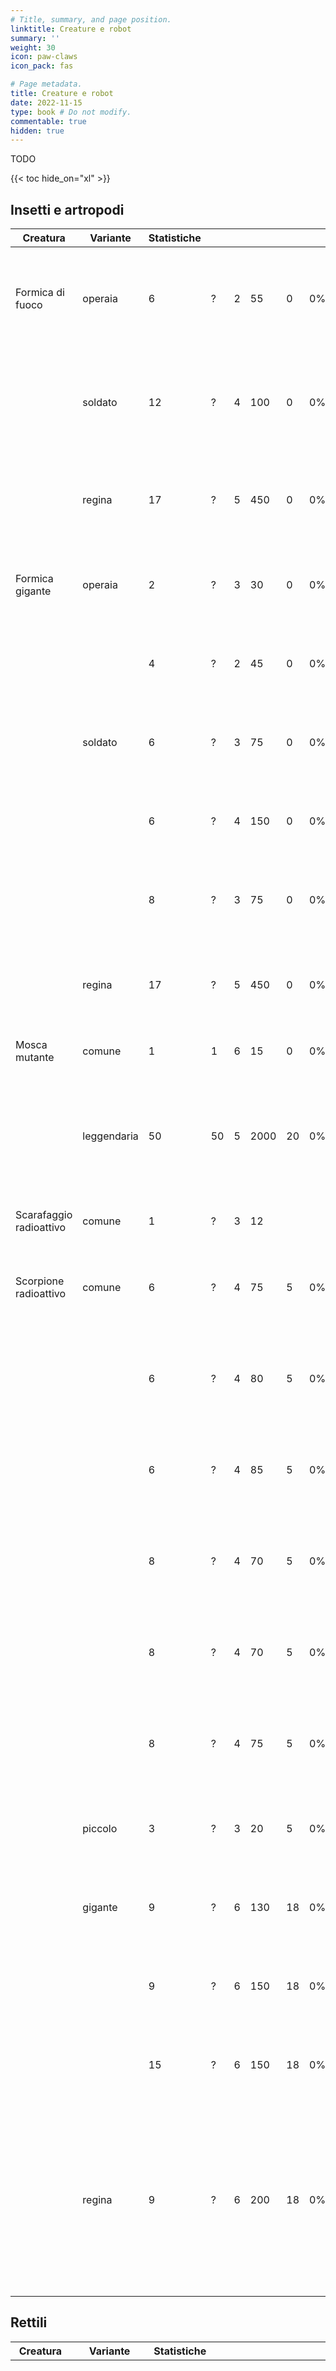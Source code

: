 ```yaml
---
# Title, summary, and page position.
linktitle: Creature e robot
summary: ''
weight: 30
icon: paw-claws
icon_pack: fas

# Page metadata.
title: Creature e robot
date: 2022-11-15
type: book # Do not modify.
commentable: true
hidden: true
---
```


TODO

{{< toc hide_on="xl" >}}

## Insetti e artropodi

| Creatura                | Variante         | Statistiche |     |     |      |     |     | Comportamento    |            |                 | Attacco/abilità                                                                     | Inventario                                                                                      | Luoghi                                                                                                                                                       |
| ----------------------- | ---------------- | ----------- | --- | --- | ---- | --- | --- | ---------------- | ---------- | --------------- | ----------------------------------------------------------------------------------- | ----------------------------------------------------------------------------------------------- | ------------------------------------------------------------------------------------------------------------------------------------------------------------ |
| Formica di fuoco        | operaia          | 6           | ?   | 2   | 55   | 0   | 0%  | Aggressivo       | Avventato  | Alleati         | D. mischia (20)<br>Soffio infuocato (2+2 D. fuoco per 5s)<br>Res. fuoco 85%         | 75% Carne di formica del fuoco<br>20% Nettare form. Fuoco<br>20% Uovo di formica del fuoco      |                                                                                                                                                              |
|                         | soldato          | 12          | ?   | 4   | 100  | 0   | 0%  | Molto aggressivo | Avventato  | Alleati e amici | D. mischia (40)<br>Soffio infuocato (4+2 D. fuoco per 5s)<br>Res. fuoco 85%         | 75% Carne di formica del fuoco<br>70% Nettare form. Fuoco<br>20% Uovo di formica del fuoco      |                                                                                                                                                              |
|                         | regina           | 17          | ?   | 5   | 450  | 0   | 0%  | Molto aggressivo | Avventato  | Alleati e amici | D. mischia (55)<br>Soffio infuocato (8+2 D. fuoco per 5s)                           | 20% Uovo di formica<br>8% Feromoni di formica                                                   | Cumulo di formiche a South Vegas (è anche la Regina delle formiche giganti)                                                                                  |
| Formica gigante         | operaia          | 2           | ?   | 3   | 30   | 0   | 0%  | Molto aggressivo | Avventato  | Alleati e amici | D. mischia (7)                                                                      | 75% Carne di formica<br>25% Nettare di formica<br>20% Uovo di formica                           | Lago prosciugato di Ivanpah o al Pista da corsa di Ivanpah                                                                                                   |
|                         |                  | 4           | ?   | 2   | 45   | 0   | 0%  | Aggressivo       | Avventato  | Alleati         | D. mischia (15)                                                                     | 75% Carne di formica<br>25% Nettare di formica<br>20% Uovo di formica                           |                                                                                                                                                              |
|                         | soldato          | 6           | ?   | 3   | 75   | 0   | 0%  | Molto aggressivo | Avventato  | Alleati e amici | D. mischia (30)                                                                     | 75% Carne di formica<br>25% Nettare di formica<br>20% Uovo di formica                           | Uffici Tecnologie Alleate                                                                                                                                    |
|                         |                  | 6           | ?   | 4   | 150  | 0   | 0%  | Molto aggressivo | Avventato  | Alleati e amici | D. mischia (24)<br>Esplosione (150)                                                 | 75% Carne di formica<br>25% Nettare di formica<br>20% Uovo di formica                           |                                                                                                                                                              |
|                         |                  | 8           | ?   | 3   | 75   | 0   | 0%  | Molto aggressivo | Avventato  | Alleati e amici | D. mischia (30)                                                                     | 75% Carne di formica<br>25% Nettare di formica<br>20% Uovo di formica                           |                                                                                                                                                              |
|                         | regina           | 17          | ?   | 5   | 450  | 0   | 0%  | Molto aggressivo | Avventato  | Alleati e amici | D. mischia (55)<br>Soffio infuocato (8+2 D. fuoco per 5s)                           | 20% Uovo di formica<br>8% Feromoni di formica                                                   | Cumulo di formiche a South Vegas (è anche la Regina delle formiche di fuoco)                                                                                 |
| Mosca mutante           | comune           | 1           | 1   | 6   | 15   | 0   | 0%  | Aggressivo       | Normale    | Nessuno         | D. mischia (7)                                                                      | Carne di mosca mutante                                                                          |                                                                                                                                                              |
|                         | leggendaria      | 50          | 50  | 5   | 2000 | 20  | 0%  | Molto aggressivo | Avventato  | Nessuno         | D. mischia (450)<br>Plasma (300)<br>Esplosione (225)                                | Carne di mosca mutante<br>Psycho<br>Buffout<br>Siringhe vuote<br>Celle di microfusione esaurite |                                                                                                                                                              |
| Scarafaggio radioattivo | comune           | 1           | ?   | 3   | 12   |     |     | Aggressivo       | Cauto      | Nessuno         | D. mischia (5)                                                                      | Carne di scarafaggio radioattivo                                                                |                                                                                                                                                              |
| Scorpione radioattivo   | comune           | 6           | ?   | 4   | 75   | 5   | 0%  | Molto aggressivo | Avventato  | Alleati e amici | D. mischia (20+3 per 5s)<br>Veleno dello scorpione radioattivo (3 D. veleno per 5s) | 75% Ghiandola velenifera dello scorpione radioattivo                                            |                                                                                                                                                              |
|                         |                  | 6           | ?   | 4   | 80   | 5   | 0%  | Molto aggressivo | Avventato  | Nessuno         | D. mischia (20+3 per 5s)<br>Veleno dello scorpione radioattivo (3 D. veleno per 5s) | 75% Ghiandola velenifera dello scorpione radioattivo                                            |                                                                                                                                                              |
|                         |                  | 6           | ?   | 4   | 85   | 5   | 0%  | Molto aggressivo | Avventato  | Alleati e amici | D. mischia (20+3 per 5s)<br>Veleno dello scorpione radioattivo (3 D. veleno per 5s) | 75% Ghiandola velenifera dello scorpione radioattivo                                            |                                                                                                                                                              |
|                         |                  | 8           | ?   | 4   | 70   | 5   | 0%  | Aggressivo       | Avventato  | Alleati e amici | D. mischia (20+3 per 5s)<br>Veleno dello scorpione radioattivo (3 D. veleno per 5s) | 75% Ghiandola velenifera dello scorpione radioattivo                                            |                                                                                                                                                              |
|                         |                  | 8           | ?   | 4   | 70   | 5   | 0%  | Molto aggressivo | Coraggioso | Alleati e amici | D. mischia (20+3 per 5s)<br>Veleno dello scorpione radioattivo (3 D. veleno per 5s) | 75% Ghiandola velenifera dello scorpione radioattivo                                            |                                                                                                                                                              |
|                         |                  | 8           | ?   | 4   | 75   | 5   | 0%  | Molto aggressivo | Coraggioso | Alleati e amici | D. mischia (20+3 per 5s)<br>Veleno dello scorpione radioattivo (3 D. veleno per 5s) | 75% Ghiandola velenifera dello scorpione radioattivo                                            |                                                                                                                                                              |
|                         | piccolo          | 3           | ?   | 3   | 20   | 5   | 0%  | Molto aggressivo | Coraggioso | Alleati e amici | D. mischia (20+3 per 5s)                                                            | 75% Ghiandola velenifera dello scorpione radioattivo                                            |                                                                                                                                                              |
|                         | gigante          | 9           | ?   | 6   | 130  | 18  | 0%  | Molto aggressivo | Avventato  | Alleati         | D. mischia (60+8 per 10s)<br>Res. veleno 100%                                       | 100% Ghiandola velenifera dello scorpione radioattivo                                           | A nord est del Cimitero di Goodsprings                                                                                                                       |
|                         |                  | 9           | ?   | 6   | 150  | 18  | 0%  | Molto aggressivo | Avventato  | Alleati         | D. mischia (60+8 per 10s)                                                           | 100% Ghiandola velenifera dello scorpione radioattivo                                           | A nord est del Cimitero di Goodsprings                                                                                                                       |
|                         |                  | 15          | ?   | 6   | 150  | 18  | 0%  | Molto aggressivo | Avventato  | Alleati         | D. mischia (60+8 per 10s)                                                           | 100% Ghiandola velenifera dello scorpione radioattivo                                           | A nord est del Cimitero di Goodsprings                                                                                                                       |
|                         | regina           | 9           | ?   | 6   | 200  | 18  | 0%  | Molto aggressivo | Avventato  | Alleati e amici | D. mischia (60+8 per 10s)                                                           | 100% Ghiandola velenifera dello scorpione radioattivo                                           | Nel Burrone con scorpioni a sud della Area di sosta Nipton Road e alla Stazione pompieri di Searchlight, accessibile durante la missione Ruota della fortuna |


## Rettili


| Creatura           | Variante                                  | Statistiche |     |     |         |      |     | Comportamento    |            |                 | Attacco/abilità                                                                                                                                     | Inventario                                                                                                                                                                                                                                                                                                                                                                   | Luoghi                                                                                                                                                                                      |
| ------------------ | ----------------------------------------- | ----------- | --- | --- | ------- | ---- | --- | ---------------- | ---------- | --------------- | --------------------------------------------------------------------------------------------------------------------------------------------------- | ---------------------------------------------------------------------------------------------------------------------------------------------------------------------------------------------------------------------------------------------------------------------------------------------------------------------------------------------------------------------------- | ------------------------------------------------------------------------------------------------------------------------------------------------------------------------------------------- |
| Deathclaw          | comune                                    | 20          | 50  | 7   | 500     | 15   | 0%  | Molto aggressivo | Avventato  | Alleati e amici | D. mischia (125)                                                                                                                                    | Uovo di Deathclaw<br>Mano di Deathclaw                                                                                                                                                                                                                                                                                                                                       | Nella cava di Quarry Junction, al Promontorio dei Deathclaw oltre il fiume Colorado, nei pressi della Caverna di Broc Flower, nella Caverna del vento morto e allo Scalo ferroviario Gypsum |
|                    | comune<br>(Quarry Junction)               | 15          | 50  | 8   | 500     | 15   | 0%  | Molto aggressivo | Avventato  | Alleati e amici | D. mischia (125)                                                                                                                                    | Uovo di Deathclaw<br>Mano di Deathclaw                                                                                                                                                                                                                                                                                                                                       |                                                                                                                                                                                             |
|                    | piccolo (cucciolo)                        | 10          | 50  | 6   | 100     | 5    | 0%  | Molto aggressivo | Coraggioso | Nessuno         | D. mischia 40                                                                                                                                       | Mano di Deathclaw                                                                                                                                                                                                                                                                                                                                                            |                                                                                                                                                                                             |
|                    | piccolo (giovane)                         | 10          | 50  | 6   | 350     | 5    | 0%  | Molto aggressivo | Coraggioso | Alleati e amici | D. mischia 40                                                                                                                                       | Uovo di Deathclaw<br>Mano di Deathclaw                                                                                                                                                                                                                                                                                                                                       |                                                                                                                                                                                             |
|                    | cieco                                     | 20          | 50  | 8   | 500     | 15   | 0%  | Molto aggressivo | Avventato  | Nessuno         | D. mischia (125)                                                                                                                                    | Uovo di Deathclaw<br>Mano di Deathclaw                                                                                                                                                                                                                                                                                                                                       | Allo Scalo ferroviario Gypsum, al Passaggio di Primm e a Bonnie Springs                                                                                                                     |
|                    | mamma                                     | 30          | 50  | 8   | 700     | 15   | 0%  | Molto aggressivo | Avventato  | Alleati         | D. mischia (275)                                                                                                                                    | Uovo di Deathclaw<br>Mano di Deathclaw                                                                                                                                                                                                                                                                                                                                       |                                                                                                                                                                                             |
|                    | alpha                                     | 25          | 50  | 8   | 750     | 15   | 0%  | Molto aggressivo | Avventato  | Alleati e amici | D. mischia (300)                                                                                                                                    | 15% Uovo di Deathclaw<br>35% Mano di Deathclaw                                                                                                                                                                                                                                                                                                                               |                                                                                                                                                                                             |
|                    | alpha (Quarry Junction)                   | 25          | 50  | 9   | 750     | 15   | 0%  | Molto aggressivo | Avventato  | Alleati e amici | D. mischia (300)                                                                                                                                    | 15% Uovo di Deathclaw<br>35% Mano di Deathclaw                                                                                                                                                                                                                                                                                                                               | A Quarry Junction, vicino al nido                                                                                                                                                           |
|                    | leggendario                               | 30          | 50  | 10  | 1000    | 15   | 0%  | Molto aggressivo | Avventato  | Alleati e amici | D. mischia (250)                                                                                                                                    | 15% Uovo di Deathclaw<br>35% Mano di Deathclaw                                                                                                                                                                                                                                                                                                                               | Nella Caverna del vento morto                                                                                                                                                               |
|                    | Striscia                                  | 30          | 50  | 10  | 850     | 15   | 0%  | Molto aggressivo | Avventato  | Alleati e amici | D. mischia (250)                                                                                                                                    | 15% Uovo di Deathclaw<br>35% Mano di Deathclaw                                                                                                                                                                                                                                                                                                                               | Nel Higgs Village a Big MT                                                                                                                                                                  |
|                    | di Lonesome Road                          | 20          | 50  | 8   | 500     | 15   | 0%  | Molto aggressivo | Avventato  | Alleati e amici | D. mischia (125)                                                                                                                                    | Uovo di Deathclaw<br>Mano di Deathclaw                                                                                                                                                                                                                                                                                                                                       |                                                                                                                                                                                             |
|                    |                                           | 25          | 50  | 8   | 550     | 15   | 0%  | Molto aggressivo | Avventato  | Alleati e amici | D. mischia (187)                                                                                                                                    | Uovo di Deathclaw<br>Mano di Deathclaw                                                                                                                                                                                                                                                                                                                                       |                                                                                                                                                                                             |
|                    |                                           | 35          | 50  | 8   | 600     | 15   | 0%  | Molto aggressivo | Avventato  | Alleati e amici | D. mischia (280)                                                                                                                                    | Uovo di Deathclaw<br>Mano di Deathclaw                                                                                                                                                                                                                                                                                                                                       |                                                                                                                                                                                             |
|                    |                                           | 45          | 50  | 8   | 700     | 15   | 0%  | Molto aggressivo | Avventato  | Alleati e amici | D. mischia (350)                                                                                                                                    | Uovo di Deathclaw<br>Mano di Deathclaw                                                                                                                                                                                                                                                                                                                                       |                                                                                                                                                                                             |
|                    | radioattivo                               | 20          | 50  | 8   | 500     | 0    | 0%  | Molto aggressivo | Avventato  | Alleati e amici | D. mischia (125)<br>PER ridotta                                                                                                                     | Uovo di Deathclaw<br>Mano di Deathclaw                                                                                                                                                                                                                                                                                                                                       | [Lonesome Road] Nel Miglio del Corriere                                                                                                                                                     |
|                    |                                           | 25          | 50  | 8   | 550     | 0    | 0%  | Molto aggressivo | Avventato  | Alleati e amici | D. mischia (187)<br>PER ridotta                                                                                                                     | Uovo di Deathclaw<br>Mano di Deathclaw                                                                                                                                                                                                                                                                                                                                       |                                                                                                                                                                                             |
|                    |                                           | 35          | 50  | 8   | 600     | 0    | 0%  | Molto aggressivo | Avventato  | Alleati e amici | D. mischia (280)<br>PER ridotta                                                                                                                     | Uovo di Deathclaw<br>Mano di Deathclaw                                                                                                                                                                                                                                                                                                                                       |                                                                                                                                                                                             |
|                    |                                           | 45          | 50  | 8   | 700     | 0    | 0%  | Molto aggressivo | Avventato  | Alleati e amici | D. mischia (350)<br>PER ridotta                                                                                                                     | Uovo di Deathclaw<br>Mano di Deathclaw                                                                                                                                                                                                                                                                                                                                       |                                                                                                                                                                                             |
|                    | Rawr                                      | 45          | 50  | 8   | 900     | 15   | 0%  | Molto aggressivo | Avventato  | Alleati e amici | D. mischia (350)                                                                                                                                    | Artiglio di Rawr                                                                                                                                                                                                                                                                                                                                                             | [Lonesome Road] nei pressi del Tetto dell'Hotel Boxwood                                                                                                                                     |
| Geco               | comune                                    | 7           | ?   | 5   | 65      | 0    | 0%  | Molto aggressivo | Coraggioso | Alleati e amici | D. mischia (30)                                                                                                                                     | 80% Pelle di geco<br>75% Carne di geco<br>25% Carne di geco<br>20% Uovo di geco                                                                                                                                                                                                                                                                                              | Nei pressi di Goodsprins, lungo tutta l'Interstatale 15 fino a Primm e l'Avamposto del Mojave                                                                                               |
|                    |                                           | 3           | ?   | 3   | 20      | 0    | 0%  | Molto aggressivo | Avventato  | Alleati e amici | D. mischia (5)                                                                                                                                      | 80% Pelle di geco<br>75% Carne di geco<br>25% Carne di geco<br>20% Uovo di geco                                                                                                                                                                                                                                                                                              |                                                                                                                                                                                             |
|                    | comune<br>(Goodsprings)                   | 3           | ?   | 3   | 20      | 0    | 0%  | Molto aggressivo | Avventato  | Alleati e amici | D. mischia (15)                                                                                                                                     | 80% Pelle di geco<br>75% Carne di geco<br>25% Carne di geco<br>20% Uovo di geco                                                                                                                                                                                                                                                                                              |                                                                                                                                                                                             |
|                    | giovane                                   | 3           | ?   | 4   | 40      | 0    | 0%  | Aggressivo       | Normale    | Alleati         | D. mischia (15)                                                                                                                                     | Pelle di geco<br>Carne di geco                                                                                                                                                                                                                                                                                                                                               |                                                                                                                                                                                             |
|                    | cacciatore                                | 3           | ?   | 3   | 100     | 0    | 0%  | Aggressivo       | Normale    | Alleati         | D. mischia (15)                                                                                                                                     | Pelle di geco<br>Carne di geco                                                                                                                                                                                                                                                                                                                                               |                                                                                                                                                                                             |
|                    | cacciatore giovane                        | 3           | ?   | 5   | 50      | 0    | 0%  | Pacifico         | Coraggioso | Alleati         | D. mischia (15)                                                                                                                                     | Pelle di geco<br>Carne di geco                                                                                                                                                                                                                                                                                                                                               |                                                                                                                                                                                             |
|                    | dorato                                    | 12          | ?   | 5   | 125     | 0    | 0%  | Molto aggressivo | Coraggioso | Alleati e amici | D. mischia (50)<br>Morso irradiato (+15 D. radiazioni per 5s)                                                                                       | 80% Pelle di geco dorato<br>75% Carne di geco<br>25% Carne di geco<br>20% Uovo di geco dorato                                                                                                                                                                                                                                                                                | Nel Vault 34 o il Cratere di Cottonwood                                                                                                                                                     |
|                    | dorato (Camp Searchlight)                 | 5           | ?   | 3   | 125     | 0    | 0%  | Molto aggressivo | Avventato  | Alleati e amici | D. mischia (25)<br>Morso irradiato (+15 D. radiazioni per 5s)                                                                                       | 80% Pelle di geco dorato<br>75% Carne di geco<br>25% Carne di geco<br>20% Uovo di geco dorato                                                                                                                                                                                                                                                                                | A Camp Searchlight                                                                                                                                                                          |
|                    | dorato giovane                            | 7           | ?   | 4   | 60      | 0    | 0%  | Molto aggressivo | Coraggioso | Alleati e amici | D. mischia (35)<br>Morso irradiato (+2 D. radiazioni per 5s)                                                                                        | Pelle di geco dorato<br>Carne di geco                                                                                                                                                                                                                                                                                                                                        |                                                                                                                                                                                             |
|                    | dorato cacciatore                         | 12          | ?   | 5   | 125     | 0    | 0%  | Molto aggressivo | Coraggioso | Alleati e amici | D. mischia (50)<br>Morso irradiato (+9 D. radiazioni per 10s)                                                                                       | Pelle di geco dorato<br>Carne di geco                                                                                                                                                                                                                                                                                                                                        |                                                                                                                                                                                             |
|                    | del fuoco                                 | 16          | ?   | 7   | 165     | 0    | 0%  | Molto aggressivo | Avventato  | Alleati e amici | D. mischia (60)<br>Soffio infuocato (25 D. fuoco)                                                                                                   | 80% Pelle di geco di fuoco<br>75% Carne di geco<br>25% Carne di geco<br>20% Uovo di geco di fuoco                                                                                                                                                                                                                                                                            |                                                                                                                                                                                             |
|                    |                                           | 17          | ?   | 7   | 185     | 0    | 0%  | Molto aggressivo | Avventato  | Alleati e amici | D. mischia (65)<br>Soffio infuocato (25 D. fuoco)                                                                                                   | 80% Pelle di geco di fuoco<br>75% Carne di geco<br>25% Carne di geco<br>20% Uovo di geco di fuoco                                                                                                                                                                                                                                                                            |                                                                                                                                                                                             |
|                    | del fuoco (Vault 19)                      | 14          | ?   | 7   | 165     | 0    | 0%  | Molto aggressivo | Avventato  | Alleati e amici | D. mischia (50)<br>Soffio infuocato (25 D. fuoco)                                                                                                   | 80% Pelle di geco di fuoco<br>75% Carne di geco<br>25% Carne di geco<br>20% Uovo di geco di fuoco                                                                                                                                                                                                                                                                            |                                                                                                                                                                                             |
|                    |                                           | 14          | ?   | 7   | 165     | 0    | 0%  | Molto aggressivo | Avventato  | Alleati e amici | D. mischia (50)<br>Soffio infuocato (25 D. fuoco)                                                                                                   | 80% Pelle di geco di fuoco<br>75% Carne di geco<br>25% Carne di geco                                                                                                                                                                                                                                                                                                         |                                                                                                                                                                                             |
|                    | del fuoco (Thorn)                         | 14          | ?   | 7   | 165     | 0    | 0%  | Aggressivo       | Avventato  | Nessuno         | D. mischia (50)<br>Soffio infuocato (25 D. fuoco)                                                                                                   | (vuoto)                                                                                                                                                                                                                                                                                                                                                                      |                                                                                                                                                                                             |
|                    | del fuoco giovane                         | 11          | ?   | 5   | 95      | 0    | 0%  | Molto aggressivo | Avventato  | Alleati e amici | D. mischia (45)<br>Soffio infuocato (12 D. fuoco)                                                                                                   | 80% Pelle di geco di fuoco<br>75% Carne di geco<br>25% Carne di geco<br>20% Uovo di geco di fuoco                                                                                                                                                                                                                                                                            |                                                                                                                                                                                             |
|                    | del fuoco leggendario                     | 25          | ?   | 8   | 385     | 0    | 0%  | Aggressivo       | Coraggioso | Alleati         | D. mischia (115)<br>Soffio infuocato (23 D. fuoco)                                                                                                  | 80% Pelle di geco di fuoco<br>75% Carne di geco<br>25% Carne di geco<br>20% Uovo di geco di fuoco                                                                                                                                                                                                                                                                            | Nella Caverna di Fire Root                                                                                                                                                                  |
|                    | verde                                     | 12          | ?   | 8   | 225     | 0    | 0%  | Molto aggressivo | Coraggioso | Alleati         | D. mischia (75)<br>Sputo velenoso (8 D. veleno per 10s)                                                                                             | Carne di geco<br>Uovo di geco verde<br>Pelle di geco verde                                                                                                                                                                                                                                                                                                                   | [Honest Hearts] Nel Canyon di Zion                                                                                                                                                          |
|                    | verde giovane                             | 13          | ?   | 6   | 115     | 0    | 0%  | Molto aggressivo | Coraggioso | Alleati         | D. mischia (55)<br>Sputo velenoso (8 D. veleno per 10s)                                                                                             | Carne di geco<br>Uovo di geco verde<br>Pelle di geco verde                                                                                                                                                                                                                                                                                                                   |                                                                                                                                                                                             |
|                    | verde gigante                             | 30          | ?   | 9   | 375     | 0    | 0%  | Molto aggressivo | Coraggioso | Alleati         | D. mischia (95)<br>Sputo velenoso (8 D. veleno per 10s)                                                                                             | Carne di geco<br>Uovo di geco verde<br>Pelle di geco verde                                                                                                                                                                                                                                                                                                                   |                                                                                                                                                                                             |
| Lakelurk           | comune                                    | 13          | ?   | 7   | 150     | 0    | 0%  | Molto aggressivo | Coraggioso | Alleati e amici | D. mischia (40)<br>Onda sonora (110, ignora SD, -10 PER)                                                                                            | 10% Carne di Lakelurk                                                                                                                                                                                                                                                                                                                                                        | Presso la Miniera rubini Hill Mine, nelle caverne di camp Guardian, a sud di Hoover Dam e gli Alloggi di vacanza Blue Paradise                                                              |
|                    |                                           | 15          | ?   | 7   | 200     | 0    | 0%  | Molto aggressivo | Coraggioso | Alleati         | D. mischia (50)<br>Onda sonora (110, ignora SD, -10 PER)                                                                                            | 10% Carne di Lakelurk                                                                                                                                                                                                                                                                                                                                                        |                                                                                                                                                                                             |
|                    | re                                        | 18          | ?   | 8   | 300     | 0    | 0%  | Molto aggressivo | Coraggioso | Alleati         | D. mischia (70)<br>Onda sonora (110, ignora SD, -10 PER)                                                                                            | 10% Carne di Lakelurk                                                                                                                                                                                                                                                                                                                                                        | Nelle caverne di Camp Guardian                                                                                                                                                              |


## Mammiferi

| Creatura           | Variante                                  | Statistiche |     |     |         |      |     | Comportamento    |            |                 | Attacco/abilità                                                                                                                                     | Inventario                                                                                                                                                                                                                                                                                                                                                                   | Luoghi                                                                                                          |
| ------------------ | ----------------------------------------- | ----------- | --- | --- | ------- | ---- | --- | ---------------- | ---------- | --------------- | --------------------------------------------------------------------------------------------------------------------------------------------------- | ---------------------------------------------------------------------------------------------------------------------------------------------------------------------------------------------------------------------------------------------------------------------------------------------------------------------------------------------------------------------------- | --------------------------------------------------------------------------------------------------------------- |
| Bighorner          | comune                                    | 3           | ?   | 2   | 100     | 0    | 0%  | Pacifico         | Coraggioso | Nessuno         | D. mischia (40)                                                                                                                                     | Carne di bighorner                                                                                                                                                                                                                                                                                                                                                           |                                                                                                                 |
|                    |                                           | 9           | ?   | 2   | 100     | 0    | 0%  | Aggressivo       | Coraggioso | Alleati         | D. mischia (35)                                                                                                                                     | Carne di bighorner                                                                                                                                                                                                                                                                                                                                                           |                                                                                                                 |
|                    | vitello                                   | 5           | ?   | 2   | 50      | 0    | 0%  | Pacifico         | Normale    | Alleati         | D. mischia (15)                                                                                                                                     | Carne di bighorner                                                                                                                                                                                                                                                                                                                                                           |                                                                                                                 |
|                    | giovane                                   | 1           | ?   | 3   | 60      | 0    | 0%  | Pacifico         | Codardo    | Alleati         | D. mischia (40)                                                                                                                                     | Carne di bighorner                                                                                                                                                                                                                                                                                                                                                           |                                                                                                                 |
|                    | toro                                      | 11          | ?   | 4   | 120     | 0    | 0%  | Aggressivo       | Avventato  | Alleati         | D. mischia (45)                                                                                                                                     | Carne di bighorner                                                                                                                                                                                                                                                                                                                                                           |                                                                                                                 |
|                    | malnutrito                                | 9           | ?   | 2   | 50      | 0    | 0%  | Pacifico         | Cauto      | Alleati         | D. mischia (35)                                                                                                                                     | Carne di bighorner                                                                                                                                                                                                                                                                                                                                                           | Alla Fattoria zootecnica Matthews                                                                               |
|                    | piccolo malnutrito                        | 5           | ?   | 2   | 40      | 0    | 0%  | Pacifico         | Cauto      | Alleati         | D. mischia (15)                                                                                                                                     | Carne di bighorner                                                                                                                                                                                                                                                                                                                                                           | Alla Fattoria zootecnica Matthews e a Cottonwood Cove                                                           |
|                    | cuccio di montagna smarrito               |             | ?   |     |         | 0    | 0%  |                  |            |                 | D. mischia (0)                                                                                                                                      | Carne di bighorner                                                                                                                                                                                                                                                                                                                                                           | [Honest Hearts] All'accampamento dei Cavalli morti, durante la missione Bighorner del ramo orientale del Virgin |
| Bramino            | comune                                    | 1           | ?   | 3   | 40      | 0    | 0%  | Pacifico         | Cauto      | Alleati         | D. mischia (2)                                                                                                                                      | Carne di bramino                                                                                                                                                                                                                                                                                                                                                             |                                                                                                                 |
|                    | impazzito                                 | 1           | ?   | 3   | 40      | 0    | 0%  | Aggressivo       | Normale    | Alleati         | D. mischia (2)                                                                                                                                      | Carne di bramino                                                                                                                                                                                                                                                                                                                                                             |                                                                                                                 |
|                    | malnutrito                                | 1           | ?   | 3   | 30      | 0    | 0%  | Pacifico         | Cauto      | Alleati         | D. mischia (2)                                                                                                                                      | Carne di bramino                                                                                                                                                                                                                                                                                                                                                             |                                                                                                                 |
|                    | piccolo malnutrito                        | 1           | ?   | 3   | 20      | 0    | 0%  | Pacifico         | Codardo    | Alleati         | D. mischia (2)                                                                                                                                      | Carne di bramino                                                                                                                                                                                                                                                                                                                                                             | Alla Fattoria zootecnica Matthews e davanti la Baracca di Raul                                                  |
|                    | d'acqua                                   | 1           | ?   | 3   | 40      | 0    | 0%  | Pacifico         | Codardo    | Alleati         | D. mischia (2)                                                                                                                                      | Carne di bramino                                                                                                                                                                                                                                                                                                                                                             | Nei pressi del Banco dei pegni di Miguel e della Base commerciale 188                                           |
|                    | dei Demoni                                | 1           | ?   | 3   | 40      | 0    | 0%  | Pacifico         | Codardo    | Nessuno         | D. mischia (2)                                                                                                                                      | Carne di bramino                                                                                                                                                                                                                                                                                                                                                             | Nel rifugio di Cook-Cook                                                                                        |
| Cane               | comune                                    | 2           | ?   | 6   | 20      | 0    | 0%  | Aggressivo       | Normale    | Alleati e amici | D. mischia (12)                                                                                                                                     | Carne di cane<br>Pelle di cane                                                                                                                                                                                                                                                                                                                                               |                                                                                                                 |
|                    |                                           | 4           | ?   | 7   | 45      | 0    | 0%  | Aggressivo       | Coraggioso | Alleati e amici | D. mischia (25)                                                                                                                                     | Carne di cane<br>Pelle di cane                                                                                                                                                                                                                                                                                                                                               |                                                                                                                 |
|                    |                                           | 2           | ?   | 6   | 20      | 0    | 0%  | Pacifico         | Avventato  | Alleati e amici | D. mischia (12)                                                                                                                                     | Carne di cane<br>Pelle di cane                                                                                                                                                                                                                                                                                                                                               |                                                                                                                 |
|                    | selvatico                                 | 3           | ?   | 6   | 30      | 0    | 0%  | Aggressivo       | Normale    | Alleati e amici | D. mischia (18)                                                                                                                                     | Carne di cane<br>Pelle di cane                                                                                                                                                                                                                                                                                                                                               | Nei dintorni del Complesso Penitenziario dell'RNC                                                               |
|                    |                                           | 5           | ?   | 7   | 55      | 0    | 0%  | Aggressivo       | Coraggioso | Alleati e amici | D. mischia (32)                                                                                                                                     | Carne di cane<br>Pelle di cane                                                                                                                                                                                                                                                                                                                                               |                                                                                                                 |
|                    | feroce                                    | 5           | ?   | 7   | 55      | 0    | 0%  | Molto aggressivo | Avventato  | Alleati e amici | D. mischia (25)                                                                                                                                     | Carne di cane<br>Pelle di cane                                                                                                                                                                                                                                                                                                                                               |                                                                                                                 |
|                    | da guardia dell'RNC                       | 5           | ?   | 7   | 55      | 0    | 0%  | Aggressivo       | Coraggioso | Alleati e amici | D. mischia (25)                                                                                                                                     | Carne di cane<br>Pelle di cane                                                                                                                                                                                                                                                                                                                                               |                                                                                                                 |
|                    | da guardia dei Demoni                     | 5           | ?   | 7   | 55      | 0    | 0%  | Aggressivo       | Coraggioso | Alleati e amici | D. mischia (25)                                                                                                                                     | Carne di cane<br>Pelle di cane                                                                                                                                                                                                                                                                                                                                               |                                                                                                                 |
|                    | bastardo della Legione                    | 2           | ?   | 6   | 20      | 0    | 0%  | Aggressivo       | Normale    | Alleati e amici | D. mischia (12)                                                                                                                                     | Carne di cane<br>Pelle di cane                                                                                                                                                                                                                                                                                                                                               |                                                                                                                 |
|                    |                                           | 4           | ?   | 7   | 45      | 0    | 0%  | Aggressivo       | Coraggioso | Alleati e amici | D. mischia (25)                                                                                                                                     | Carne di cane<br>Pelle di cane                                                                                                                                                                                                                                                                                                                                               |                                                                                                                 |
|                    |                                           | 2           | ?   | 6   | 20      | 0    | 0%  | Pacifico         | Avventato  | Alleati e amici | D. mischia (12)                                                                                                                                     | Carne di cane<br>Pelle di cane                                                                                                                                                                                                                                                                                                                                               |                                                                                                                 |
|                    | grosso bastardo degli Zampabianca         | 7           | ?   | 7   | 70      | 0    | 0%  | Aggressivo       | Normale    | Alleati         | D. mischia (25)                                                                                                                                     | Carne di cane<br>Pelle di cane                                                                                                                                                                                                                                                                                                                                               |                                                                                                                 |
|                    |                                           | 13          | ?   | 7   | 110     | 0    | 0%  | Aggressivo       | Normale    | Alleati         | D. mischia (50)                                                                                                                                     | Carne di cane<br>Pelle di cane                                                                                                                                                                                                                                                                                                                                               |                                                                                                                 |
| Centauro           | comune                                    | 5           | ?   | 6   | 100     | 0    | 0%  | Aggressivo       | Coraggioso | Alleati e amici | D. mischia (27)<br>Sputo radioattivo (30+5 D. radiazioni per 10s)                                                                                   | Sangue di centauro                                                                                                                                                                                                                                                                                                                                                           | Vicino a Black Mountain, Jack Rabbit Springs e La gola del diavolo, a est di Bitter Springs                     |
|                    |                                           | 9           | ?   | 6   | 100     | 0    | 0%  | Molto aggressivo | Avventato  | Alleati e amici | D. mischia (40)<br>Sputo radioattivo (30+5 D. radiazioni per 10s)                                                                                   | Sangue di centauro                                                                                                                                                                                                                                                                                                                                                           |                                                                                                                 |
|                    | evoluto                                   | 14          | ?   | 7   | 150     | 0    | 0%  | Molto aggressivo | Avventato  | Alleati e amici | D. mischia (50)<br>Sputo radioattivo (60+10 D. radiazioni per 10s)                                                                                  | Sangue di centauro                                                                                                                                                                                                                                                                                                                                                           | Nella gola del diavolo                                                                                          |
|                    | evoluto gigante                           | 18          | ?   | 8   | 220     | 0    | 0%  | Molto aggressivo | Avventato  | Alleati e amici | D. mischia (70)<br>Sputo radioattivo (60+10 D. radiazioni per 10s)                                                                                  | Sangue di centauro                                                                                                                                                                                                                                                                                                                                                           | Nella gola del diavolo                                                                                          |
|                    | Moe                                       | 7           | ?   | 7   | 150     | 0    | 0%  | Molto aggressivo | Avventato  | Alleati e amici | D. mischia (50)<br>Sputo radioattivo (60+10 D. radiazioni per 10s)                                                                                  | Sangue di centauro                                                                                                                                                                                                                                                                                                                                                           | Vicino a Black Mountain                                                                                         |
| Coyote             | comune                                    | 4           | ?   | 8   | 30      | 0    | 0%  | Aggressivo       | Normale    | Alleati e amici | D. mischia (15)                                                                                                                                     | Carne di coyote<br>Pelle di coyote                                                                                                                                                                                                                                                                                                                                           |                                                                                                                 |
|                    | cucciolo                                  | 1           | ?   | 6   | 10      | 0    | 0%  | Pacifico         | Cauto      | Alleati e amici | D. mischia (7)                                                                                                                                      | Carne di coyote<br>Pelle di coyote                                                                                                                                                                                                                                                                                                                                           |                                                                                                                 |
|                    | mamma                                     | 4           | ?   | 8   | 40      | 0    | 0%  | Aggressivo       | Normale    | Alleati e amici | D. mischia (17)                                                                                                                                     | Carne di coyote<br>Pelle di coyote                                                                                                                                                                                                                                                                                                                                           |                                                                                                                 |
|                    | pack alpha                                | 5           | ?   | 8   | 60      | 0    | 0%  | Aggressivo       | Normale    | Nessuno         | D. mischia (29)                                                                                                                                     | Carne di coyote<br>Pelle di coyote                                                                                                                                                                                                                                                                                                                                           |                                                                                                                 |
| Nightstalker       | comune                                    | 15          | ?   | 9   | 110     | 0    | 0%  | Molto aggressivo | Avventato  | Alleati         | D. mischia (70)<br>Veleno del nightstalker (5 D. veleno, -2 STA per 60s)                                                                            | 50% Sangue di Nightstalker<br>25% Sangue di Nightstalker<br>25% Uovo di Nightstalker<br>50% Coda di Nightstalker                                                                                                                                                                                                                                                             |                                                                                                                 |
|                    | comune<br>(Jacobstown)                    | 16          | ?   | 8   | 120     | 0    | 0%  | Molto aggressivo | Avventato  | Alleati         | D. mischia (70)<br>Veleno del nightstalker (5 D. veleno, -2 STA per 60s)                                                                            | 50% Sangue di Nightstalker<br>25% Sangue di Nightstalker<br>25% Uovo di Nightstalker<br>50% Coda di Nightstalker                                                                                                                                                                                                                                                             |                                                                                                                 |
|                    | comune<br>(The Thorn)                     | 15          | ?   | 9   | 120     | 0    | 0%  | Aggressivo       | Avventato  | Nessuno         | D. mischia (70)                                                                                                                                     | 75% Carne di cane<br>25% Carne di cane<br>50% Pelle di cane                                                                                                                                                                                                                                                                                                                  |                                                                                                                 |
|                    | giovane                                   | 9           | ?   | 8   | 70      | 0    | 0%  | Molto aggressivo | Coraggioso | Alleati         | D. mischia (45)<br>Veleno del nightstalker (5 D. veleno, -2 STA per 60s)                                                                            | 50% Sangue di Nightstalker<br>25% Sangue di Nightstalker<br>25% Uovo di Nightstalker<br>50% Coda di Nightstalker                                                                                                                                                                                                                                                             |                                                                                                                 |
|                    | leggendario                               | 15          | ?   | 10  | 250     | 0    | 0%  | Molto aggressivo | Avventato  | Alleati         | D. mischia (100)<br>Veleno del nightstalker (5 D. veleno, -2 STA per 60s)                                                                           | 50% Sangue di Nightstalker<br>25% Sangue di Nightstalker<br>25% Uovo di Nightstalker<br>50% Coda di Nightstalker                                                                                                                                                                                                                                                             | Nella Caverna Bloodborne                                                                                        |
|                    | Lupa                                      | 18          | ?   | 9   | 170     | 0    | 0%  | Molto aggressivo | Avventato  | Alleati         | D. mischia (85)<br>Veleno del nightstalker (5 D. veleno, -2 STA per 60s)                                                                            | 50% Sangue di Nightstalker<br>25% Sangue di Nightstalker<br>25% Uovo di Nightstalker<br>50% Coda di Nightstalker                                                                                                                                                                                                                                                             | [Honest Hearts] Nella Caverna della stella mattutina                                                            |
|                    | Shadis                                    | 50          | ?   | 9   | 675     | 0    | 0%  | Molto aggressivo | Avventato  | Alleati         | D. mischia (70)<br>Veleno del nightstalker (5 D. veleno, -2 STA per 60s)                                                                            | 50% Sangue di Nightstalker<br>25% Sangue di Nightstalker<br>25% Uovo di Nightstalker<br>50% Coda di Nightstalker                                                                                                                                                                                                                                                             | [Old World Blues] Laboratorio di preservazione del DNA Crotalus Z-9                                             |
| Ratto gigante      | comune                                    | 2           | ?   | 4   | 24      | 0    | 0%  | Aggressivo       | Coraggioso | Alleati e amici | D. mischia (15)                                                                                                                                     | 75% Carne di ratto gigante<br>25% Carne di ratto gigante                                                                                                                                                                                                                                                                                                                     |                                                                                                                 |
|                    |                                           | 3           | ?   | 3   | 40      | 0    | 0%  | Pacifico         | Codardo    | Nessuno         | D. mischia (15)                                                                                                                                     | 75% Carne di ratto gigante<br>25% Carne di ratto gigante                                                                                                                                                                                                                                                                                                                     |                                                                                                                 |
|                    | piccolo                                   | 1           | ?   | 2   | 12      | 0    | 0%  | Pacifico         | Cauto      | Alleati         | D. mischia (7)                                                                                                                                      | 50% Carne di ratto gigante                                                                                                                                                                                                                                                                                                                                                   |                                                                                                                 |
|                    | roditore innaturalmente sproporzionato    | 6           | ?   | 6   | 70      | 0    | 0%  | Molto aggressivo | Avventato  | Alleati e amici | D. mischia (35)                                                                                                                                     | 75% Carne di ratto gigante<br>25% Carne di ratto gigante                                                                                                                                                                                                                                                                                                                     | Nelle fogne centro-orientali                                                                                    |
| Ratto talpa        | comune                                    | 4           | ?   | 2   | 35      | 0    | 0%  | Molto aggressivo | Normale    | Alleati         | D. mischia (20)                                                                                                                                     | Carne di ratto talpa                                                                                                                                                                                                                                                                                                                                                         |                                                                                                                 |
|                    | piccolo                                   | 2           | ?   | 1   | 18      | 0    | 0%  | Aggressivo       | Cauto      | Alleati         | D. mischia (15)                                                                                                                                     | Carne di ratto talpa                                                                                                                                                                                                                                                                                                                                                         |                                                                                                                 |
| Yao Guai           | comune                                    | 18          | ?   | 6   | 215     | 0    | 0%  | Molto aggressivo | Avventato  | Alleati         | D. mischia (70)                                                                                                                                     | Carne di Yao Guai                                                                                                                                                                                                                                                                                                                                                            |                                                                                                                 |
|                    |                                           | 22          | ?   | 7   | 300     | 0    | 0%  | Molto aggressivo | Avventato  | Alleati         | D. mischia (85)                                                                                                                                     | Carne di Yao Guai                                                                                                                                                                                                                                                                                                                                                            |                                                                                                                 |
|                    | cucciolo                                  | 5           | ?   | 4   | 65      | 0    | 0%  | Molto aggressivo | Avventato  | Alleati         | D. mischia (25)                                                                                                                                     | Carne di Yao Guai                                                                                                                                                                                                                                                                                                                                                            |                                                                                                                 |
|                    |                                           | 10          | ?   | 5   | 105     | 0    | 0%  | Molto aggressivo | Avventato  | Alleati         | D. mischia (45)                                                                                                                                     | Carne di Yao Guai                                                                                                                                                                                                                                                                                                                                                            |                                                                                                                 |
|                    |                                           | 14          | ?   | 5   | 145     | 0    | 0%  | Molto aggressivo | Avventato  | Alleati         | D. mischia (60)                                                                                                                                     | Carne di Yao Guai                                                                                                                                                                                                                                                                                                                                                            |                                                                                                                 |
|                    | gigante                                   | 16          | ?   | 2   | 300     | 0    | 0%  | Molto aggressivo | Avventato  | Alleati         | D. mischia (60)                                                                                                                                     | Carne di Yao Guai                                                                                                                                                                                                                                                                                                                                                            | [Honest Hearts] Al Il cancello rosso                                                                            |
|                    |                                           | 32          | ?   | 8   | 475     | 0    | 0%  | Molto aggressivo | Avventato  | Alleati         | D. mischia (120)                                                                                                                                    | Carne di Yao Guai                                                                                                                                                                                                                                                                                                                                                            |                                                                                                                 |
|                    | Fantasma di Lei                           | 35          | ?   | 5   | 550     | 0    | 0%  | Molto aggressivo | Avventato  | Alleati         | D. mischia (120)                                                                                                                                    | Carne di Yao Guai                                                                                                                                                                                                                                                                                                                                                            | [Honest Hearts] Durante la missione Rito di iniziazione.                                                        |


## Umanoidi

| Creatura         | Variante                                  | Statistiche |     |     |         |      |     | Comportamento    |           |                 | Attacco/abilità                                                                                                                                     | Inventario                                                                                                                                                                                                                                                                                                                                                                   | Luoghi                                                                |
| ---------------- | ----------------------------------------- | ----------- | --- | --- | ------- | ---- | --- | ---------------- | --------- | --------------- | --------------------------------------------------------------------------------------------------------------------------------------------------- | ---------------------------------------------------------------------------------------------------------------------------------------------------------------------------------------------------------------------------------------------------------------------------------------------------------------------------------------------------------------------------- | --------------------------------------------------------------------- |
| Ghoul            | feroce                                    | 3           | ?   | 3   | 25      | 0    | 0%  | Molto aggressivo | Avventato | Alleati         | D. mischia (5)<br>Res. radiazioni 85%<br>Cura con le radiazioni (+10 TP, +100 D. radiazioni)                                                        | 63% Tappi<br>25% Oggetti casuali<br>13% Droghe casuali                                                                                                                                                                                                                                                                                                                       |                                                                       |
|                  |                                           | 5           | ?   | 2   | 60      | 0    | 0%  | Molto aggressivo | Avventato | Alleati         | D. mischia (20)<br>Res. radiazioni 85%<br>Cura con le radiazioni (+10 TP, +100 D. radiazioni)                                                       | 63% Tappi<br>25% Oggetti casuali<br>13% Droghe casuali                                                                                                                                                                                                                                                                                                                       |                                                                       |
|                  | vagabondo feroce                          | 6           | ?   | 4   | 80      | 0    | 0%  | Molto aggressivo | Avventato | Alleati         | D. mischia (16)<br>Res. radiazioni 85%<br>Cura con le radiazioni (+10 TP, +100 D. radiazioni)                                                       | 63% Tappi<br>25% Oggetti casuali<br>13% Droghe casuali                                                                                                                                                                                                                                                                                                                       |                                                                       |
|                  |                                           | 10          | ?   | 4   | 110     | 0    | 0%  | Molto aggressivo | Avventato | Alleati         | D. mischia (30)<br>Res. radiazioni 85%<br>Cura con le radiazioni (+10 TP, +100 D. radiazioni)                                                       | 63% Tappi<br>25% Oggetti casuali<br>13% Droghe casuali                                                                                                                                                                                                                                                                                                                       |                                                                       |
|                  | tecnologista ghoul feroce                 | 17          | ?   | 7   | 180     | 0    | 0%  | Molto aggressivo | Avventato | Alleati         | D. mischia (40, +10 D. radiazioni per 4s, -15 TP per 4s)<br>Res. radiazioni 85%<br>Cura con le radiazioni (+10 TP, +100 D. radiazioni)              | 63% Tappi<br>25% Oggetti casuali<br>13% Droghe casuali                                                                                                                                                                                                                                                                                                                       |                                                                       |
|                  |                                           | 23          | ?   | 7   | 350     | 0    | 0%  | Molto aggressivo | Avventato | Alleati         | D. mischia (50, +10 D. radiazioni per 4s, -15 TP per 4s)<br>Res. radiazioni 85%<br>Cura con le radiazioni (+10 TP, +100 D. radiazioni)              | 63% Tappi<br>25% Oggetti casuali<br>13% Droghe casuali                                                                                                                                                                                                                                                                                                                       |                                                                       |
|                  | soldato feroce                            | 8           | ?   | 1   | 100     | 0    | 0%  | Molto aggressivo | Avventato | Nessuno         | D. mischia (20)<br>Res. radiazioni 85%<br>Cura con le radiazioni (+10 TP, +100 D. radiazioni)                                                       | 63% Tappi<br>25% Oggetti casuali<br>13% Droghe casuali                                                                                                                                                                                                                                                                                                                       |                                                                       |
|                  |                                           | 8           | ?   | 2   | 100     | 0    | 0%  | Molto aggressivo | Avventato | Nessuno         | D. mischia (30)<br>Res. radiazioni 85%<br>Cura con le radiazioni (+10 TP, +100 D. radiazioni)                                                       | 63% Tappi<br>25% Oggetti casuali<br>13% Droghe casuali                                                                                                                                                                                                                                                                                                                       |                                                                       |
|                  | splendente                                | 9           | ?   | 5   | 240     | 0    | 0%  | Molto aggressivo | Avventato | Alleati         | D. mischia (32)<br>Aura esplosiva (15+5 D. radiazioni per 3s)<br>Res. radiazioni 80%<br>Cura con le radiazioni (+10 TP, +100 D. radiazioni)         | 63% Tappi<br>25% Oggetti casuali<br>13% Droghe casuali                                                                                                                                                                                                                                                                                                                       |                                                                       |
|                  |                                           | 13          | ?   | 5   | 145     | 0    | 0%  | Molto aggressivo | Avventato | Alleati         | D. mischia (35)<br>Aura esplosiva (15+5 D. radiazioni per 3s)<br>Res. radiazioni 80%<br>Cura con le radiazioni (+10 TP, +100 D. radiazioni)         | 63% Tappi<br>25% Oggetti casuali<br>13% Droghe casuali                                                                                                                                                                                                                                                                                                                       |                                                                       |
|                  |                                           | 26          | ?   | 5   | 400     | 0    | 0%  | Molto aggressivo | Avventato | Alleati         | D. mischia (60)<br>Aura esplosiva (15+5 D. radiazioni per 3s)<br>Res. radiazioni 80%<br>Cura con le radiazioni (+10 TP, +100 D. radiazioni)         | 63% Tappi<br>25% Oggetti casuali<br>13% Droghe casuali                                                                                                                                                                                                                                                                                                                       |                                                                       |
|                  | soldato splendente                        | 8           | ?   | 1   | 150     | 0    | 0%  | Molto aggressivo | Avventato | Alleati         | D. mischia (30)<br>Aura esplosiva (15+5 D. radiazioni per 3s)<br>Res. radiazioni 85%<br>Cura con le radiazioni (+10 TP, +100 D. radiazioni)         | 63% Tappi<br>25% Oggetti casuali<br>13% Droghe casuali                                                                                                                                                                                                                                                                                                                       |                                                                       |
|                  |                                           | 8           | ?   | 1   | 150     | 0    | 0%  | Molto aggressivo | Avventato | Alleati         | D. mischia (30)<br>Aura esplosiva (15+5 D. radiazioni per 3s)<br>Cura con le radiazioni (+10 TP, +100 D. radiazioni)                                | 63% Tappi<br>25% Oggetti casuali<br>13% Droghe casuali                                                                                                                                                                                                                                                                                                                       |                                                                       |
|                  | soprintendente                            | 12          | ?   | 2   | 900     | 0    | 0%  | Molto aggressivo | Avventato | Nessuno         | D. mischia (100)<br>Aura esplosiva (15+5 D. radiazioni per 3s)<br>Cura con le radiazioni (+10 TP, +100 D. radiazioni)                               | 100% Password del Soprintendente<br>100% Penna<br>17% Munizioni da 10mm<br>17% Droghe casuali<br>17% Oggetti casuali<br>13% Denaro prebellico<br>9% Tuta Vault 34                                                                                                                                                                                                            |                                                                       |
|                  | abitante del Vault                        | 6           | ?   | 2   | 100     | 0    | 0%  | Molto aggressivo | Avventato | Nessuno         | D. mischia (16)<br>Cura con le radiazioni (+10 TP, +100 D. radiazioni)                                                                              | 100% Munizioni da 10mm<br>17% Droghe casuali<br>17% Oggetti casuali<br>13% Denaro prebellico<br>9% Tuta del Vault 34                                                                                                                                                                                                                                                         |                                                                       |
|                  | guardia di sicurezza del Vault            | 8           | ?   | 2   | 200     | 0    | 0%  | Molto aggressivo | Avventato | Nessuno         | D. mischia (25)<br>Cura con le radiazioni (+10 TP, +100 D. radiazioni)                                                                              | 100% Munizioni da 10mm<br>17% Droghe casuali<br>17% Oggetti casuali<br>13% Denaro prebellico<br>9% Tuta del Vault 34                                                                                                                                                                                                                                                         |                                                                       |
|                  | funzionario di sicurezza del Vault        | 10          | ?   | 2   | 400     | 0    | 0%  | Molto aggressivo | Avventato | Nessuno         | D. mischia (50)<br>Aura esplosiva (5 D. radiazioni per 3s)<br>Cura con le radiazioni (+10 TP +100 D. radiazioni)                                    | 63% Tappi<br>25% Oggetti casuali<br>13% Droghe casuali                                                                                                                                                                                                                                                                                                                       |                                                                       |
|                  |                                           | 10          | ?   | 2   | 400     | 0    | 0%  | Molto aggressivo | Avventato | Nessuno         | D. mischia (50)<br>Cura con le radiazioni (+10 TP +100 D. radiazioni)                                                                               | 63% Tappi<br>25% Oggetti casuali<br>13% Droghe casuali                                                                                                                                                                                                                                                                                                                       |                                                                       |
|                  | tecnico del Vault                         | 9           | ?   | 2   | 300     | 0    | 0%  | Molto aggressivo | Avventato | Nessuno         | D. mischia (35)<br>Cura con le radiazioni (+10 TP, +100 D. radiazioni)                                                                              | 100% Munizioni da 10mm<br>17% Droghe casuali<br>17% Oggetti casuali<br>13% Denaro prebellico<br>9% Tuta del Vault 34                                                                                                                                                                                                                                                         |                                                                       |
| Supermutante     | comune                                    | 6           | 10  | 3   | 100     | 15   | 0%  | Molto aggressivo | Avventato | Alleati e amici | D. mischia (4)<br>Res. radiazioni 100%                                                                                                              | Fucile da caccia<br>Tavola chiodata<br>Granata a frammentazione                                                                                                                                                                                                                                                                                                              |                                                                       |
|                  | comune<br>(Jacobstown)                    | 20          | 50  | 3   | 200     | 15   | 0%  | Molto aggressivo | Avventato | Alleati e amici | D. mischia (4)<br>Res. radiazioni 100%                                                                                                              | Fucile da caccia<br>dead Tavola chiodata<br>dead Martello da fabbro<br>dead Rebar Club                                                                                                                                                                                                                                                                                       |                                                                       |
|                  | bruto                                     | 9           | 25  | 5   | 250     | 15   | 0%  | Molto aggressivo | Avventato | Alleati e amici | D. mischia (5)<br>Res. radiazioni 100%                                                                                                              | Carabina d'assalto<br>dead Inceneritore<br>dead Mitragl. a c. rotanti<br>dead Lanciamissili<br>dead Martello da fabbro<br>dead Granata a frammentazione                                                                                                                                                                                                                      |                                                                       |
|                  | capo                                      | 12          | 50  | 6   | 360     | 15   | 0%  | Molto aggressivo | Avventato | Alleati e amici | D. mischia (6)<br>Res. radiazioni 100%                                                                                                              | Mitragliatrice leggera<br>dead Inceneritore grande<br>dead Mitragl. a c. rotanti<br>dead Lanciamissili<br>dead Super martello<br>dead Granata a frammentazione                                                                                                                                                                                                               |                                                                       |
|                  | capo (Jacobstown)                         | 20          | 50  | 3   | 200     | 15   | 0%  | Molto aggressivo | Avventato | Alleati e amici | D. mischia (6)<br>Res. radiazioni 100%                                                                                                              | Fucile da caccia                                                                                                                                                                                                                                                                                                                                                             |                                                                       |
|                  | nightkin                                  | 9           | 25  | 5   | 250     | 0    | 0%  | Aggressivo       | Avventato | Alleati e amici | D. mischia (4)                                                                                                                                      | Fucile da caccia<br>dead Carabina d'assalto<br>dead Inceneritore<br>dead Rebar Club<br>dead Spada paraurti<br>dead Granata a frammentaziones                                                                                                                                                                                                                                 |                                                                       |
|                  | nightkin (Jacobstown)                     | 6           | 10  | 3   | 175     | 0    | 0%  | Aggressivo       | Avventato | Alleati e amici | D. mischia (4)<br>Res. radiazioni 100%                                                                                                              | (vuoto)                                                                                                                                                                                                                                                                                                                                                                      |                                                                       |
|                  | guardia carceraria nightkin               | 1           | 1   | 5   | 50      | 0    | 0%  | Aggressivo       | Avventato | Alleati e amici | D. mischia (0)<br>Res. radiazioni 100%                                                                                                              | Inceneritore<br>dead Rebar Club<br>dead Stealth Boy<br>dead Chiave della prigione                                                                                                                                                                                                                                                                                            | Nella prigione sotto la Sito test REPCONN                             |
|                  | capo nightkin                             | 12          | 50  | 6   | 360     | 0    | 30% | Aggressivo       | Avventato | Alleati e amici | D. mischia (6)                                                                                                                                      | Mitragliatrice leggera<br>dead Mitragl. a c. rotanti<br>dead Inceneritore<br>dead Martello da fabbro<br>dead Granata a frammentaziones                                                                                                                                                                                                                                       |                                                                       |
|                  | cecchino nightkin                         | 14          | 50  | 5   | 140-180 | 0    | 0%  | Aggressivo       | Normale   | Nessuno         | D. mischia (0)                                                                                                                                      | Annabelle<br>dead Fucile da caccia<br>dead Munizioni da .308                                                                                                                                                                                                                                                                                                                 | Sulla torre radio di Black Mountain                                   |


## Robot

| Creatura         | Variante                                  | Statistiche |     |     |         |     |     | Comportamento |           |                 | Attacco/abilità                                                                                                                                     | Inventario                                                                                           | Luoghi                                                                |
| ---------------- | ----------------------------------------- | ----------- | --- | --- | ------- | --- | --- | ------------- | --------- | --------------- | --------------------------------------------------------------------------------------------------------------------------------------------------- | ---------------------------------------------------------------------------------------------------- | --------------------------------------------------------------------- |
| Eyebot           | medical                                   | 20          | ?   | 10  | 200     | 8   | 0%  | 1             | 4         | 1               | D. mischia (25)<br>Scossa energetica (20)<br>Scossa curativa<br>Munizioni curative<br>Trasmissione ED-E<br>Res. radiazioni 100%<br>Res. veleno 100% | Cella di energia                                                                                     |                                                                       |
|                  | da riparazione                            | 20          | ?   | 10  | 200     | 8   | 0%  | 1             | 4         | 1               | D. mischia (25)<br>Scossa energetica (20)<br>Trasmissione ED-E<br>Res. radiazioni 100%<br>Res. veleno 100%                                          | Cella di energia                                                                                     |                                                                       |
| Mister Gutsy     | comune                                    | 9           | 25  | 6   | 75      | 25  | 0%  | 1             | 4         | 2               | D. mischia (23)<br>Pistola al plasma (60)<br>Lanciafiamme (6)<br>Res. radiazioni 100%<br>Res. veleno 100%                                           | Cella di energia<br>Combustibile per lanciafiamme<br>Rottami di ferro                                |                                                                       |
|                  | temprato (Ardito temprato)                | 9           | 25  | 5   | 125     | 25  | 0%  | 2             | 4         | 2               | D. mischia (23)<br>Pistola al plasma (60)<br>Lanciafiamme (6)<br>Res. radiazioni 100%<br>Res. veleno 100%                                           | Cella di energia<br>Combustibile per lanciafiamme<br>Rottami di ferro                                |                                                                       |
|                  | prototipo (Prototipo Sig. Ardito)         | 4           | 10  | 6   | 50      | 0   | 0%  | 2             | 4         | 2               | D. mischia (17)<br>Pistola al plasma (60)<br>Lanciafiamme (6)<br>Res. radiazioni 100%<br>Res. veleno 100%                                           | Cella di energia<br>Combustibile per lanciafiamme<br>Rottami di ferro                                |                                                                       |
|                  | Sig. Steel                                | 3           | 10  | 5   | 100     | 25  | 0%  | 2             | 4         | 2               | D. mischia (23)<br>Pistola al plasma (60)<br>Lanciafiamme (6)<br>Res. radiazioni 100%<br>Res. veleno 100%                                           | Cella di energia<br>Combustibile per lanciafiamme<br>Rottami di ferro                                | Nello stabilimento Acciaio di New Vegas                               |
|                  | Mk1                                       | 25          | 50  | 6   | 225     | 25  | 0%  | 2             | 4         | 2               | D. mischia (23)<br>Pistola al plasma (60)<br>Lanciafiamme (6)<br>Res. radiazioni 100%<br>Res. veleno 100%                                           | Cella di energia<br>Combustibile per lanciafiamme<br>Rottami di ferro                                |                                                                       |
|                  | Mk3                                       | 35          | 50  | 6   | 375     | 25  | 0%  | 2             | 4         | 2               | D. mischia (23)<br>Pistola al plasma (60)<br>Lanciafiamme (6)<br>Res. radiazioni 100%<br>Res. veleno 100%                                           | Cella di energia<br>Combustibile per lanciafiamme<br>Rottami di ferro                                |                                                                       |
|                  | Mk4                                       | 35          | 50  | 6   | 375     | 25  | 0%  | 2             | 4         | 2               | D. mischia (23)<br>Pistola al plasma (60)<br>Lanciafiamme (6)<br>Res. radiazioni 100%<br>Res. veleno 100%                                           | Cella di energia<br>Combustibile per lanciafiamme<br>Rottami di ferro                                |                                                                       |
|                  | Mk5                                       | 45          | 50  | 6   | 525     | 25  | 0%  | 2             | 4         | 2               | D. mischia (23)<br>Pistola al plasma (60)<br>Lanciafiamme (6)<br>Res. radiazioni 100%<br>Res. veleno 100%                                           | Cella di energia<br>Combustibile per lanciafiamme<br>Rottami di ferro                                |                                                                       |
|                  | Mk6                                       | 50          | 50  | 6   | 675     | 25  | 0%  | 2             | 4         | 2               | D. mischia (23)<br>Pistola al plasma (60)<br>Lanciafiamme (6)<br>Res. radiazioni 100%<br>Res. veleno 100%                                           | Cella di energia<br>Combustibile per lanciafiamme<br>Rottami di ferro                                |                                                                       |
|                  | Pancia di ferro                           | 50          | 50  | 6   | 675     | 25  | 0%  | 2             | 4         | 2               | D. mischia (23)<br>Pistola al plasma (60)<br>Lanciafiamme (6)<br>Res. radiazioni 100%<br>Res. veleno 100%                                           | Cella di energia<br>Combustibile per lanciafiamme<br>Rottami di ferro                                |                                                                       |
| Mister Handy     | comune                                    | 3           | 5   | 5   | 50      | 12  | 0%  | 1             | 4         | 2               | D. mischia (9)<br>Sega circolare (20)<br>Lanciafiamme (2)<br>Res. radiazioni 100%<br>Res. veleno 100%                                               | Combustibile per lanciafiamme<br>Rottami di ferro                                                    |                                                                       |
|                  | impazzito                                 | 5           | 10  | 8   | 50      | 12  | 0%  | 2             | 4         | 0               | D. mischia (9)<br>Sega circolare (20)<br>Lanciafiamme (2)<br>Res. radiazioni 100%<br>Res. veleno 100%                                               | Combustibile per lanciafiamme<br>Rottami di ferro                                                    |                                                                       |
|                  | robot di manutenzione                     | 8           | 25  | 5   | 50      | 12  | 0%  | 0             | 4         | 1               | D. mischia (9)<br>Sega circolare (20)<br>Lanciafiamme (2)<br>Res. radiazioni 100%<br>Res. veleno 100%                                               | Combustibile per lanciafiamme<br>Rottami di ferro                                                    |                                                                       |
|                  | scanner di riconoscimento facciale mobile | 8           | 25  | 8   | 30      | 0   | 0%  | 0             | 4         | 0               | D. mischia (1)<br>Sega circolare (20)<br>Lanciafiamme (2)<br>Res. radiazioni 100%<br>Res. veleno 100%                                               | Combustibile per lanciafiamme<br>Rottami di ferro                                                    |                                                                       |
|                  | robot di imbottigliamento                 | 3           | 5   | 5   | 50      | 12  | 0%  | 0             | 4         | 1               | D. mischia (9)<br>Sega circolare (20)<br>Lanciafiamme (2)<br>Res. radiazioni 100%<br>Res. veleno 100%                                               | Combustibile per lanciafiamme<br>Rottami di ferro                                                    |                                                                       |
|                  | Scintille                                 | 5           | 10  | 8   | 675     | 12  | 0%  | 2             | 4         | 0               | D. mischia (9)<br>Sega circolare (20)<br>Lanciafiamme (2)<br>Res. radiazioni 100%<br>Res. veleno 100%                                               | Combustibile per lanciafiamme<br>Rottami di ferro                                                    | [Old World Blues] Nella Struttura di ricerca della lega del saturnite |
|                  | Sig. Custode                              | 3           | 5   | 5   | 50      | 12  | 0%  | Aggressivo    | Avventato | Nessuno         | D. mischia (2)<br>Sega circolare (20)<br>Lanciafiamme (2)<br>Res. radiazioni 100%<br>Res. veleno 100%                                               | Combustibile per lanciafiamme<br>Rottami di ferro                                                    |                                                                       |
|                  | PYTHON                                    | 3           | 5   | 5   | 100     | 12  | 0%  | 0             | 4         | 0               | D. mischia (2)<br>Sega circolare (20)<br>Lanciafiamme (2)<br>Res. radiazioni 100%<br>Res. veleno 100%                                               | Combustibile per lanciafiamme<br>Rottami di ferro                                                    |                                                                       |
|                  | Rhonda                                    | 3           | 5   | 5   | 0       | ?   | 0%  | 0             | Avventato | Alleati e amici | D. mischia (2)<br>Sega circolare (20)<br>Lanciafiamme (2)<br>Res. radiazioni 100%<br>Res. veleno 100%                                               | Combustibile per lanciafiamme<br>Rottami di ferro                                                    |                                                                       |
| Mister Orderly   | Mk1                                       | 5           | ?   | 8   | 75      | 12  | 0%  | 2             | 4         | 2               | D. mischia (9)<br>Plasma (60)<br>Lanciafiamme (2)<br>Res. radiazioni 100%<br>Res. veleno 100%                                                       | Lanciafiamme<br>Rottami di ferro<br>Cella di energia                                                 |                                                                       |
|                  | Mk2                                       | 5           | ?   | 8   | 150     | 12  | 0%  | 2             | 4         | 2               | D. mischia (9)<br>Res. radiazioni 100%<br>Res. veleno 100%                                                                                          | (vuoto)                                                                                              |                                                                       |
|                  | Mk3                                       | 25          | ?   | 8   | 225     | 12  | 0%  | 2             | 4         | 2               | D. mischia (9)<br>Res. radiazioni 100%<br>Res. veleno 100%                                                                                          | (vuoto)                                                                                              |                                                                       |
|                  | Mk4                                       | 35          | ?   | 8   | 375     | 12  | 0%  | 2             | 4         | 2               | D. mischia (9)<br>Res. radiazioni 100%<br>Res. veleno 100%                                                                                          | (vuoto)                                                                                              |                                                                       |
|                  | Mk5                                       | 45          | ?   | 8   | 525     | 12  | 0%  | 2             | 4         | 2               | D. mischia (9)<br>Res. radiazioni 100%<br>Res. veleno 100%                                                                                          | (vuoto)                                                                                              |                                                                       |
|                  | Mk6                                       | 50          | ?   | 8   | 675     | 12  | 0%  | 2             | 4         | 2               | D. mischia (9)<br>Res. radiazioni 100%<br>Res. veleno 100%                                                                                          | (vuoto)                                                                                              |                                                                       |
|                  | Dottor Orderly MD PHD DDS                 | 50          | ?   | 8   | 675     | 12  | 0%  | 2             | 4         | 2               | D. mischia (9)<br>Res. radiazioni 100%<br>Res. veleno 100%                                                                                          | (vuoto)                                                                                              |                                                                       |
| Protettore       | comune                                    | 3           | 5   | 4   | 45      | 8   | 0%  | 1             | 4         | 2               | D. mischia (2)<br>Laser - mano (30)<br>Laser - testa (30)<br>Res. radiazioni 100%<br>Res. veleno 100%                                               | Cella di energia<br>Batteria a fissione<br>Rottami di ferro<br>Modulo sensore                        |                                                                       |
|                  | lavoratore addetto a spedizioni           | 3           | 5   | 5   | 45      | 8   | 0%  | 2             | 4         | 2               | D. mischia (2)<br>Laser - mano (30)<br>Laser - testa (30)<br>Res. radiazioni 100%<br>Res. veleno 100%                                               | Cella di energia<br>Batteria a fissione<br>Rottami di ferro<br>Modulo sensore                        |                                                                       |
|                  | sicurezza Sunset Sarsaparilla             | 10          | 50  | 4   | 65      | 8   | 0%  | 2             | 4         | 2               | D. mischia (2)<br>Laser - mano (30)<br>Laser - testa (30)<br>Res. radiazioni 100%<br>Res. veleno 100%                                               | Cella di energia<br>Batteria a fissione<br>Rottami di ferro<br>Modulo sensore                        |                                                                       |
|                  | Primm Slim                                | 1-75        | ?   | 5   | 50-3750 | 0   | 0%  | 0             | 4         | 2               | -                                                                                                                                                   | Cella di energia<br>Batteria a fissione<br>Rottami di ferro<br>Modulo sensore                        |                                                                       |
|                  | Fisto                                     | 200         | 50  | 5   | 200     | 8   | 0%  | 0             | 2         | 0               | -                                                                                                                                                   | Cella di energia<br>Batteria a fissione<br>Rottami di ferro<br>Modulo sensore                        |                                                                       |
|                  | Mk1                                       | 5           | 10  | 4   | 75      | 8   | 0%  | 2             | 4         | 2               | D. mischia (2)<br>Laser - mano (30)<br>Laser - testa (30)<br>Res. radiazioni 100%                                                                   | Cella di energia<br>Rottami di ferro                                                                 |                                                                       |
|                  | Mk2                                       | 15          | 50  | 4   | 150     | 8   | 0%  | 2             | 4         | 2               | D. mischia (2)<br>Laser - mano (30)<br>Laser - testa (30)<br>Res. radiazioni 100%                                                                   | Cella di energia<br>Rottami di ferro                                                                 |                                                                       |
|                  | Mk3                                       | 25          | 50  | 4   | 225     | 8   | 0%  | 2             | 4         | 2               | D. mischia (2)<br>Laser - mano (30)<br>Laser - testa (30)<br>Res. radiazioni 100%                                                                   | Cella di energia<br>Rottami di ferro                                                                 |                                                                       |
|                  | Mk4                                       | 35          | 50  | 4   | 375     | 8   | 0%  | 2             | 4         | 2               | D. mischia (2)<br>Laser - mano (30)<br>Laser - testa (30)<br>Res. radiazioni 100%                                                                   | Cella di energia<br>Rottami di ferro                                                                 |                                                                       |
|                  | Mk5                                       | 45          | 50  | 4   | 525     | 8   | 0%  | 2             | 4         | 2               | D. mischia (2)<br>Laser - mano (30)<br>Laser - testa (30)<br>Res. radiazioni 100%                                                                   | Cella di energia<br>Rottami di ferro                                                                 |                                                                       |
|                  | Mk6                                       | 50          | 50  | 4   | 675     | 8   | 0%  | 2             | 4         | 2               | D. mischia (2)<br>Laser - mano (30)<br>Laser - testa (30)<br>Res. radiazioni 100%                                                                   | Cella di energia<br>Rottami di ferro                                                                 |                                                                       |
|                  | Il Custode                                | 50          | 50  | 4   | 675     | 8   | 0%  | 2             | 4         | 2               | D. mischia (2)<br>Laser - mano (30)<br>Laser - testa (30)<br>Res. radiazioni 100%                                                                   | Cella di energia<br>Rottami di ferro                                                                 |                                                                       |
|                  | drone di costruzione                      | 5           | 10  | 4   | 675     | 0   | 0%  | 2             | 4         | 2               | D. mischia (2)<br>Laser - mano (30)<br>Laser - testa (30)<br>Res. radiazioni 100%                                                                   | Cella di energia<br>Rottami di ferro                                                                 |                                                                       |
|                  | Direttore droni di costruzione            | 5           | 10  | 4   | 675     | 0   | 0%  | 2             | 4         | 2               | D. mischia (2)<br>Laser - mano (30)<br>Laser - testa (30)<br>Res. radiazioni 100%                                                                   | Cella di energia<br>Rottami di ferro                                                                 |                                                                       |
|                  | drone bersaglio                           | 10          | 50  | 4   | 500     | 8   | 0%  | 3             | 4         | 2               | D. mischia (2)<br>Laser - mano (30)<br>Laser - testa (30)<br>Res. radiazioni 100%                                                                   | Cella di energia<br>Rottami di ferro                                                                 |                                                                       |
| Robot sentinella | comune                                    | 12          | 50  | 7   | 300     | 18  | 0%  | 2             | 4         | 2               | D. mischia (22)<br>Laser gatling (5)<br>Lanciamissili (20)<br>Res. radiazioni 100%<br>Res. veleno 100%                                              | Missile<br>Carico di pacchi batterie a elettroni<br>20% Batteria a fissione<br>Rottami di ferro      | Nel Vault 11 e nel Vault dei Securitron                               |
|                  | REPCONN                                   | 12          | 50  | 7   | 300     | 18  | 0%  | 2             | 4         | 2               | D. mischia (22)<br>Laser gatling (5)<br>Lanciamissili (20)<br>Res. radiazioni 100%<br>Res. veleno 100%                                              | Missile<br>Carico di pacchi batterie a elettroni<br>20% Batteria a fissione<br>Rottami di ferro      | Nella Sede REPCONN                                                    |
|                  | temprato                                  | 16          | 50  | 7   | 500     | 0   | 0%  | 1             | 4         | 2               | D. mischia (22)<br>Laser gatling (5)<br>Lanciamissili (20)<br>Res. radiazioni 100%<br>Res. veleno 100%                                              | Missile<br>Carico di pacchi batterie a elettroni<br>20% Batteria a fissione<br>Rottami di ferro      | Nei pressi del Vertibird schiantato                                   |
|                  | Mk1                                       | 5           | ?   | 7   | 75      | 18  | 0%  | 2             | 4         | 2               | D. mischia (22)<br>Minigun (9)<br>Res. radiazioni 100%<br>Res. veleno 100%                                                                          | Batteria a fissione<br>Munizioni da 5mm                                                              | [Old World Blues] A Big MT                                            |
|                  | Mk3                                       | 25          | ?   | 7   | 225     | 18  | 0%  | 2             | 4         | 2               | D. mischia (22)<br>Minigun (9)<br>Res. radiazioni 100%<br>Res. veleno 100%                                                                          | Batteria a fissione<br>Munizioni da 5mm                                                              |                                                                       |
|                  | Mk4                                       | 35          | ?   | 7   | 375     | 18  | 0%  | 2             | 4         | 2               | D. mischia (22)<br>Minigun (9)<br>Res. radiazioni 100%<br>Res. veleno 100%                                                                          | Batteria a fissione<br>Munizioni da 5mm                                                              |                                                                       |
|                  | Mk5                                       | 45          | ?   | 7   | 525     | 18  | 0%  | 2             | 4         | 2               | D. mischia (22)<br>Minigun (9)<br>Res. radiazioni 100%<br>Res. veleno 100%                                                                          | Batteria a fissione<br>Munizioni da 5mm                                                              |                                                                       |
|                  | Mk6                                       | 50          | ?   | 7   | 675     | 18  | 0%  | 2             | 4         | 2               | D. mischia (22)<br>Minigun (9)<br>Res. radiazioni 100%<br>Res. veleno 100%                                                                          | Batteria a fissione<br>Munizioni da 5mm                                                              |                                                                       |
|                  | RY-589 Ultimo Bot                         | 50          | ?   | 7   | 675     | 18  | 0%  | 2             | 4         | 2               | D. mischia (22)<br>Minigun (9)<br>Res. radiazioni 100%<br>Res. veleno 100%                                                                          | Batteria a fissione<br>Munizioni da 5mm                                                              | [Old World Blues] Lancio di artiglieria "Fuoricampo" X-7a             |







